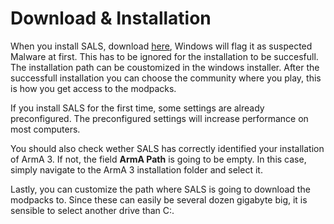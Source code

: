 # Download & Installation

When you install SALS, download [here](https://sals-app.com/), Windows will flag it as suspected Malware at first.  This has to be ignored for the installation to be succesfull. The installation path can be coustomized in the windows installer. After the successfull installation you can choose the community where you play, this is how you get access to the modpacks. 

If you install SALS for the first time, some settings are already preconfigured. The preconfigured settings will increase performance on most computers. 

You should also check wether SALS has correctly identified your installation of ArmA 3. If not, the field **ArmA Path** is going to be empty. In this case, simply navigate to the ArmA 3 installation folder and select it. 

Lastly, you can customize the path where SALS is going to download the modpacks to. Since these can easily be several dozen gigabyte big, it is sensible to select another drive than C:. 
